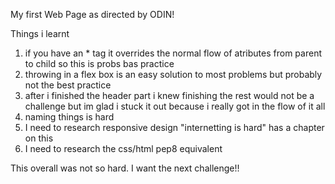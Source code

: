 My first Web Page as directed by ODIN!

Things i learnt 
1) if you have an * tag it overrides the normal flow of atributes from parent to child
so this is probs bas practice
2) throwing in a flex box is an easy solution to most problems but probably not the best practice
3) after i finished the header part i knew finishing the rest would not be a challenge but
im glad i stuck it out because i really got in the flow of it all
4) naming things is hard
5) I need to research responsive design "internetting is hard" has a chapter on this
6) I need to research the css/html pep8 equivalent

This overall was not so hard.
I want the next challenge!!

